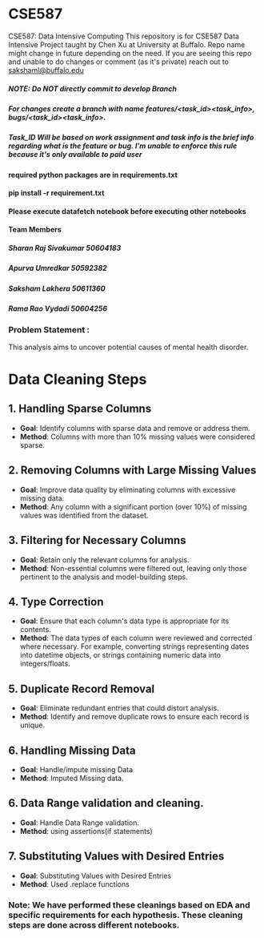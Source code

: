 # CSE587
CSE587: Data Intensive Computing
This repository is for CSE587 Data Intensive Project taught by Chen Xu at University at Buffalo.
Repo name might change in future depending on the need. 
If you are seeing this repo and unable to do changes or comment (as it's private) reach out to sakshaml@buffalo.edu

##### NOTE: Do NOT directly commit to develop Branch
##### For changes create a branch with name features/<task_id>_<task_info>, bugs/<task_id>_<task_info>. 
##### Task_ID Will be based on work assignment and task info is the brief info regarding what is the feature or bug. I'm unable to enforce this rule because it's only available to paid user

#### required python packages are in requirements.txt 
#### pip install -r requirement.txt
#### Please execute datafetch notebook before executing other notebooks

#### Team Members
##### Sharan Raj Sivakumar 50604183
##### Apurva Umredkar 50592382
##### Saksham Lakhera 50611360
##### Rama Rao Vydadi 50604256

### Problem Statement :
This analysis aims to uncover potential causes of mental health disorder.

# Data Cleaning Steps
## 1. Handling Sparse Columns
- **Goal**: Identify columns with sparse data and remove or address them.
- **Method**: Columns with more than 10% missing values were considered sparse. 

## 2. Removing Columns with Large Missing Values
- **Goal**: Improve data quality by eliminating columns with excessive missing data.
- **Method**: Any column with a significant portion (over 10%) of missing values was identified from the dataset.

## 3. Filtering for Necessary Columns
- **Goal**: Retain only the relevant columns for analysis.
- **Method**: Non-essential columns were filtered out, leaving only those pertinent to the analysis and model-building steps.

## 4. Type Correction
- **Goal**: Ensure that each column's data type is appropriate for its contents.
- **Method**: The data types of each column were reviewed and corrected where necessary. For example, converting strings representing dates into datetime objects, or strings containing numeric data into integers/floats.

## 5. Duplicate Record Removal
- **Goal**: Eliminate redundant entries that could distort analysis.
- **Method**: Identify and remove duplicate rows to ensure each record is unique.


## 6. Handling Missing Data
- **Goal**: Handle/impute missing Data
- **Method**: Imputed Missing data.

## 6. Data Range validation and cleaning.
- **Goal**: Handle Data Range validation.
- **Method**: using assertions(if statements)

## 7. Substituting Values with Desired Entries
- **Goal**: Substituting Values with Desired Entries
- **Method**: Used .replace functions


### Note: We have performed these cleanings based on EDA and specific requirements for each hypothesis. These cleaning steps are done across different notebooks.  






